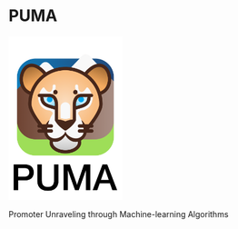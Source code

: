 # PUMA
<img src="https://raw.githubusercontent.com/CarolusVitalis/PUMA/beta/Images/PUMA_Logo.png" alt="PUMA Logo" width="200"/>

Promoter Unraveling through Machine-learning Algorithms
